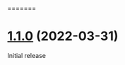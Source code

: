 =======
# [1.1.0](https://github.com/grof/hello-cli/compare/v1.0.0...v1.1.0) (2022-03-31)
Initial release
